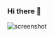### Hi there 👋

![screenshot](https://media.giphy.com/media/v1.Y2lkPTc5MGI3NjExZWY2aXFuNHF1cHJiZjI4eDRycDF5ajdmeXlra21qcThrejBscHVseSZlcD12MV9pbnRlcm5hbF9naWZfYnlfaWQmY3Q9Zw/qgQUggAC3Pfv687qPC/giphy.gif)
